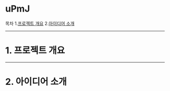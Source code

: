 # uPmJ

목차
1.[프로젝트 개요](#1.-프로젝트-개요)
2.[아이디어 소개](#2.-아이디어-소개)



---
# 1. 프로젝트 개요

---
# 2. 아이디어 소개

